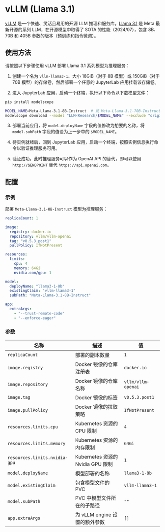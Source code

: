 # vLLM (Llama 3.1)

[vLLM](https://github.com/vllm-project/vllm) 是一个快速、灵活且易用的开源 LLM 推理和服务库。[Llama 3.1](https://llama.meta.com/) 是 Meta 最新开源的系列 LLM，在开源模型中取得了 SOTA 的性能（2024/07），包含 8B、70B 和 405B 参数的版本（预训练和指令微调）。

## 使用方法

请按照以下步骤使用 vLLM 部署 Llama 3.1 系列模型为推理服务：

1. 创建一个名为 `vllm-llama3-1`、大小 18GiB（对于 8B 模型）或 150GiB（对于 70B 模型）的存储卷，然后部署一个任意的 JupyterLab 应用挂载该存储卷。

2. 进入 JupyterLab 应用，启动一个终端，执行以下命令以下载模型文件：

```bash
pip install modelscope

MODEL_NAME=Meta-Llama-3.1-8B-Instruct  # 或 Meta-Llama-3.1-70B-Instruct
modelscope download --model "LLM-Research/$MODEL_NAME" --exclude "original/*" --local_dir "./$MODEL_NAME"
```

3. 部署当前应用，将 `model.deployName` 字段的值修改为想要的名称，将`model.subPath` 字段的值设为上一步中的 `$MODEL_NAME`。

4. 待实例就绪后，回到 JupyterLab 应用，启动一个终端，按照实例信息执行命令以验证推理服务可用。

5. 验证成功，此时推理服务可以作为 OpenAI API 的替代，即可以使用 `http://$ENDPOINT` 替代 `https://api.openai.com`。

## 配置

### 示例

部署 `Meta-Llama-3.1-8B-Instruct` 模型为推理服务：

```yaml
replicaCount: 1

image:
  registry: docker.io
  repository: vllm/vllm-openai
  tag: "v0.5.3.post1"
  pullPolicy: IfNotPresent

resources:
  limits:
    cpu: 4
    memory: 64Gi
    nvidia.com/gpu: 1

model:
  deployName: "llama3-1-8b"
  existingClaim: "vllm-llama3-1"
  subPath: "Meta-Llama-3.1-8B-Instruct"

app:
  extraArgs:
    - "--trust-remote-code"
    - "--enforce-eager"
```

### 参数

| 名称                          | 描述                              | 值                 |
| ----------------------------- | --------------------------------- | ------------------ |
| `replicaCount`                | 部署的副本数量                    | `1`                |
| `image.registry`              | Docker 镜像的仓库注册表           | `docker.io`        |
| `image.repository`            | Docker 镜像的仓库名称             | `vllm/vllm-openai` |
| `image.tag`                   | Docker 镜像的标签                 | `v0.5.3.post1`     |
| `image.pullPolicy`            | Docker 镜像的拉取策略             | `IfNotPresent`     |
| `resources.limits.cpu`        | Kubernetes 资源的 CPU 限制        | `4`                |
| `resources.limits.memory`     | Kubernetes 资源的内存限制         | `64Gi`             |
| `resources.limits.nvidia-gpu` | Kubernetes 资源的 Nvidia GPU 限制 | `1`                |
| `model.deployName`            | 模型部署的名称                    | `llama3-1-8b`      |
| `model.existingClaim`         | 包含模型文件的 PVC                | `vllm-llama3-1`    |
| `model.subPath`               | PVC 中模型文件所在的子路径        | `""`               |
| `app.extraArgs`               | 为 vLLM engine 设置的额外参数     | `[]`               |
